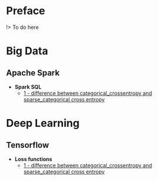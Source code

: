 # Preface

!> To do here


# Big Data
## Apache Spark
* **Spark SQL**
  * [1 - difference between categorical_crossentropy and sparse_categorical cross entropy](Tensorflow/categorical_crossentropy.md)


# Deep Learning
## Tensorflow
* **Loss functions**
  * [1 - difference between categorical_crossentropy and sparse_categorical cross entropy](Tensorflow/categorical_crossentropy.md)

